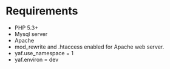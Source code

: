 # Requirements

* PHP 5.3+
* Mysql server
* Apache
* mod_rewrite and .htaccess enabled for Apache web server.
* yaf.use_namespace = 1
* yaf.environ = dev
